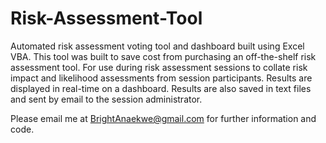 # Risk-Assessment-Tool

Automated risk assessment voting tool and dashboard built using Excel VBA.
This tool was built to save cost from purchasing an off-the-shelf risk assessment tool.
For use during risk assessment sessions to collate risk impact and likelihood assessments from session participants.
Results are displayed in real-time on a dashboard.
Results are also saved in text files and sent by email to the session administrator.

Please email me at BrightAnaekwe@gmail.com for further information and code.
